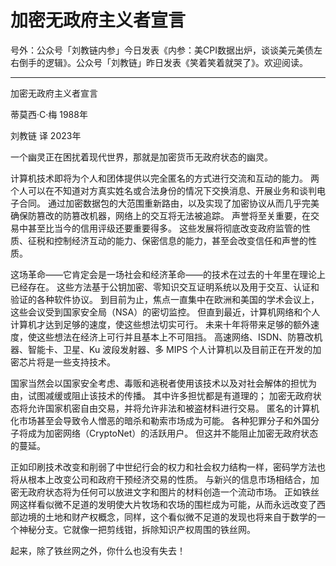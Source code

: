 # 加密无政府主义者宣言

号外：公众号「刘教链内参」今日发表《内参：美CPI数据出炉，谈谈美元美债左右倒手的逻辑》。公众号「刘教链」昨日发表《笑着笑着就哭了》。欢迎阅读。

* * *

加密无政府主义者宣言

蒂莫西·C·梅
1988年

刘教链 译
2023年

一个幽灵正在困扰着现代世界，那就是加密货币无政府状态的幽灵。

计算机技术即将为个人和团体提供以完全匿名的方式进行交流和互动的能力。 两个人可以在不知道对方真实姓名或合法身份的情况下交换消息、开展业务和谈判电子合同。 通过加密数据包的大范围重新路由，以及实现了加密协议从而几乎完美确保防篡改的防篡改机器，网络上的交互将无法被追踪。 声誉将至关重要，在交易中甚至比当今的信用评级还要重要得多。 这些发展将彻底改变政府监管的性质、征税和控制经济互动的能力、保密信息的能力，甚至会改变信任和声誉的性质。

这场革命——它肯定会是一场社会和经济革命——的技术在过去的十年里在理论上已经存在。 这些方法基于公钥加密、零知识交互证明系统以及用于交互、认证和验证的各种软件协议。 到目前为止，焦点一直集中在欧洲和美国的学术会议上，这些会议受到国家安全局（NSA）的密切监控。 但直到最近，计算机网络和个人计算机才达到足够的速度，使这些想法切实可行。 未来十年将带来足够的额外速度，使这些想法在经济上可行并且基本上不可阻挡。 高速网络、ISDN、防篡改机器、智能卡、卫星、Ku 波段发射器、多 MIPS 个人计算机以及目前正在开发的加密芯片将是一些支持技术。

国家当然会以国家安全考虑、毒贩和逃税者使用该技术以及对社会解体的担忧为由，试图减缓或阻止该技术的传播。 其中许多担忧都是有道理的； 加密无政府状态将允许国家机密自由交易，并将允许非法和被盗材料进行交易。 匿名的计算机化市场甚至会导致令人憎恶的暗杀和勒索市场成为可能。 各种犯罪分子和外国分子将成为加密网络（CryptoNet）的活跃用户。 但这并不能阻止加密无政府状态的蔓延。

正如印刷技术改变和削弱了中世纪行会的权力和社会权力结构一样，密码学方法也将从根本上改变公司和政府干预经济交易的性质。 与新兴的信息市场相结合，加密无政府状态将为任何可以放进文字和图片的材料创造一个流动市场。 正如铁丝网这样看似微不足道的发明使大片牧场和农场的围栏成为可能，从而永远改变了西部边境的土地和财产权概念，同样，这个看似微不足道的发现也将来自于数学的一个神秘分支。它就像一把剪线钳，拆除知识产权周围的铁丝网。

起来，除了铁丝网之外，你什么也没有失去！

